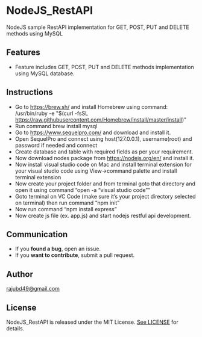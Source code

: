 # NodeJS_RestAPI
NodeJS sample RestAPI implementation for GET, POST, PUT and DELETE methods using MySQL

## Features

* Feature includes GET, POST, PUT and DELETE methods implementation using MySQL database.

## Instructions

* Go to https://brew.sh/ and install Homebrew using command: /usr/bin/ruby -e "$(curl -fsSL https://raw.githubusercontent.com/Homebrew/install/master/install)"
* Run command  brew install mysql
* Go to https://www.sequelpro.com/ and download and install it.
* Open SequelPro and connect using host(127.0.0.1), username(root) and password if needed and connect
* Create database and table with required fields as per your requirement.
* Now download nodes package from https://nodejs.org/en/ and install it.
* Now install visual studio code on Mac and install terminal extension for your visual studio code using View->command palette and install terminal extension
* Now create your project folder and  from terminal goto that directory and open it using command “open -a “visual studio code””
* Goto terminal on VC Code (make sure it’s your project directory selected on terminal) then run command “npm init”
* Now run command “npm install express”
* Now create js file (ex. app.js) and start nodejs restful api development.

## Communication

- If you **found a bug**, open an issue.
- If you **want to contribute**, submit a pull request.

## Author

rajubd49@gmail.com

## License

NodeJS_RestAPI is released under the MIT License. [See LICENSE](https://github.com/rajubd49/NodeJS_RestAPI/blob/master/LICENSE) for details.
